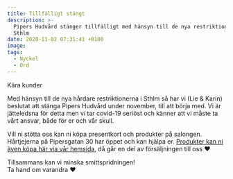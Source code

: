 ```yaml
---
title: Tillfälligt stängt
description: >-
  Pipers Hudvård stänger tillfälligt med hänsyn till de nya restriktionerna i
  Sthlm
date: 2020-11-02 07:31:41 +0100
image:
tags:
  - Nyckel
  - Ord
---
```


Kära kunder

Med hänsyn till de nya h&aring;rdare restriktionerna i Sthlm s&aring; har vi (Lie & Karin) beslutat att stänga Pipers Hudv&aring;rd under november, till att börja med. Vi är jätteledsna för detta men vi tar covid-19 seriöst och känner att vi m&aring;ste ta v&aring;rt ansvar, b&aring;de för er och v&aring;r skull.&nbsp;

Vill ni stötta oss kan ni köpa presentkort och produkter p&aring; salongen. H&aring;rtjejerna p&aring; Pipersgatan 30 har öppet och kan hjälpa er. [Produkter kan ni även köpa här via v&aring;r hemsida](/produkter/), d&aring; g&aring;r en del av försäljningen till oss ❤️&nbsp;

Tillsammans kan vi minska smittspridningen\!<br>Ta hand om varandra ❤️<br>&nbsp;